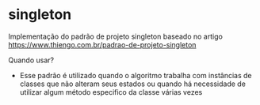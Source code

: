 # singleton

Implementação do padrão de projeto singleton baseado no artigo https://www.thiengo.com.br/padrao-de-projeto-singleton

Quando usar?

- Esse padrão é utilizado quando o algoritmo trabalha com instâncias de classes que não alteram seus estados ou quando há necessidade de utilizar algum método especifico da classe várias vezes